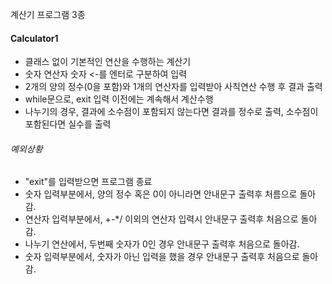 계산기 프로그램 3종 

#### Calculator1
- 클래스 없이 기본적인 연산을 수행하는 계산기
- 숫자 연산자 숫자  <-를 엔터로 구분하여 입력
- 2개의 양의 정수(0을 포함)와 1개의 연산자를 입력받아 사칙연산 수행 후 결과 출력
- while문으로, exit 입력 이전에는 계속해서 계산수행
- 나누기의 경우, 결과에 소수점이 포함되지 않는다면 결과를 정수로 출력, 소수점이 포함된다면 실수를 출력

###### 예외상황
- "exit"를 입력받으면 프로그램 종료
- 숫자 입력부분에서, 양의 정수 혹은 0이 아니라면 안내문구 출력후 처름으로 돌아감.
- 연산자 입력부분에서, +-*/ 이외의 연산자 입력시 안내문구 출력후 처음으로 돌아감.
- 나누기 연산에서, 두번째 숫자가 0인 경우 안내문구 출력후 처음으로 돌아감.
- 숫자 입력부분에서, 숫자가 아닌 입력을 했을 경우 안내문구 출력후 처음으로 돌아감.
